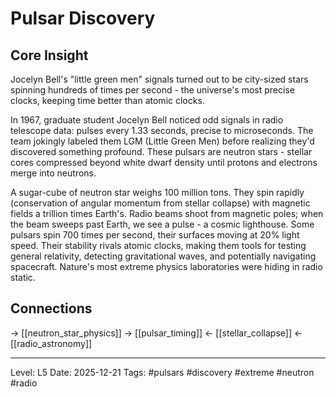 # Pulsar Discovery

## Core Insight
Jocelyn Bell's "little green men" signals turned out to be city-sized stars spinning hundreds of times per second - the universe's most precise clocks, keeping time better than atomic clocks.

In 1967, graduate student Jocelyn Bell noticed odd signals in radio telescope data: pulses every 1.33 seconds, precise to microseconds. The team jokingly labeled them LGM (Little Green Men) before realizing they'd discovered something profound. These pulsars are neutron stars - stellar cores compressed beyond white dwarf density until protons and electrons merge into neutrons.

A sugar-cube of neutron star weighs 100 million tons. They spin rapidly (conservation of angular momentum from stellar collapse) with magnetic fields a trillion times Earth's. Radio beams shoot from magnetic poles; when the beam sweeps past Earth, we see a pulse - a cosmic lighthouse. Some pulsars spin 700 times per second, their surfaces moving at 20% light speed. Their stability rivals atomic clocks, making them tools for testing general relativity, detecting gravitational waves, and potentially navigating spacecraft. Nature's most extreme physics laboratories were hiding in radio static.

## Connections
→ [[neutron_star_physics]]
→ [[pulsar_timing]]
← [[stellar_collapse]]
← [[radio_astronomy]]

---
Level: L5
Date: 2025-12-21
Tags: #pulsars #discovery #extreme #neutron #radio